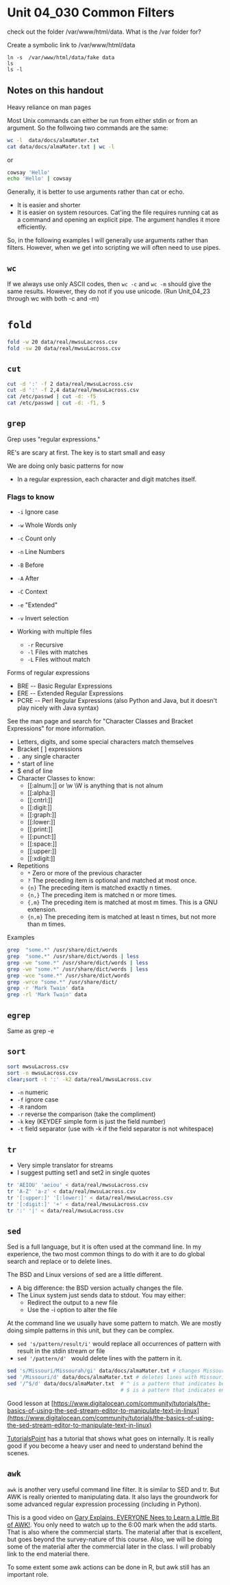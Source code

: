 # Unit 04_030 Common Filters

check out the folder /var/www/html/data.  What is the /var folder for?

Create a symbolic link to /var/www/html/data

```
ln -s  /var/www/html/data/fake data
ls
ls -l
```

## Notes on this handout

Heavy reliance on man pages

Most Unix commands can either be run from either stdin or from an argument.  So the follwoing two commands are the same:

```bash
wc -l  data/docs/almaMater.txt 
cat data/docs/almaMater.txt | wc -l
```
or
```bash
cowsay 'Hello'
echo 'Hello' | cowsay
```

Generally, it is better to use arguments rather than cat or echo.  

* It is easier and shorter
* It is easier on system resources.  Cat'ing the file requires running cat as a command and opening an explicit pipe.  The argument handles it more efficiently.

So, in the following examples I will generally use arguments rather than filters.  However, when
we get into scripting we will often need to use pipes.

## ```wc```

If we always use only ASCII codes, then ```wc -c``` and ```wc -m``` should give the same results.  However, they do not if you use unicode.  (Run Unit_04_23 through wc with both -c and -m)

# ```fold```

```bash
fold -w 20 data/real/mwsuLacross.csv
fold -sw 20 data/real/mwsuLacross.csv
```


## ```cut```

```bash
cut -d ':' -f 2 data/real/mwsuLacross.csv
cut -d ':' -f 2,4 data/real/mwsuLacross.csv
cat /etc/passwd | cut -d: -f5
cat /etc/passwd | cut -d: -f1, 5
```

## ```grep```

Grep uses "regular expressions."

RE's are scary at first.  The key is to start small and easy

We are doing only basic patterns for now  

* In a regular expression, each character and digit matches itself.

### Flags to know
* ```-i``` Ignore case
* ```-w``` Whole Words only
* ```-c``` Count only
* ```-n``` Line Numbers
* ```-B``` Before
* ```-A``` After
* ```-C``` Context
* ```-e``` "Extended"
* ```-v``` Invert selection
 
  
* Working with multiple files
  * ```-r``` Recursive
  * ```-l``` Files with matches
  * ```-L``` Files without match

Forms of regular expressions

* BRE -- Basic Regular Expressions
* ERE -- Extended Regular Expressions
* PCRE -- Perl Regular Expressions (also Python and Java, but it doesn't play nicely with Java syntax)

See the man page and search for "Character Classes and Bracket Expressions" for more information.

* Letters, digits, and some special characters match themselves
* Bracket [ ] expressions
* ```.``` any single character
* ^ start of line
* $ end of line
* Character Classes to know:
  * [[:alnum:]] or \w    \W is anything that is not alnum
  * [[:alpha:]]
  * [[:cntrl:]]
  * [[:digit:]]
  * [[:graph:]]
  * [[:lower:]]
  * [[:print:]]
  * [[:punct:]]
  * [[:space:]]
  * [[:upper:]]
  * [[:xdigit:]]
* Repetitions
  * ```*``` Zero or more of the previous character
  *  ```?``` The preceding item is optional and matched at most once.
  *  ```{n}```    The preceding item is matched exactly n times.
  *  ```{n,}```   The preceding item is matched n or more times.
  *  ```{,m}```   The preceding item is matched at most m times.  This  is  a  GNU extension.
  *  ```{n,m}```  The  preceding  item  is  matched at least n times, but not more than m times.


Examples

```bash
grep  "some.*" /usr/share/dict/words
grep  "some.*" /usr/share/dict/words | less
grep -we "some.*" /usr/share/dict/words | less
grep -we "some.*" /usr/share/dict/words | less
grep -wce "some.*" /usr/share/dict/words 
grep -wrce "some.*" /usr/share/dict/
grep -r 'Mark Twain' data
grep -rl 'Mark Twain' data
```

## ```egrep```

Same as grep -e

## ```sort```

```bash
sort mwsuLacross.csv
sort -n mwsuLacross.csv
clear;sort -t ':' -k2 data/real/mwsuLacross.csv
```

* ```-n``` numeric
* ```-f``` ignore case
* ```-R``` random
* ```-r``` reverse the comparison (take the compliment)
* ```-k``` key (KEYDEF simple form is just the field number)
* ```-t``` field separator (use with -k if the field separator is not whitespace)


## ```tr```

* Very simple translator for streams
* I suggest putting set1 and set2 in single quotes

```bash
tr 'AEIOU' 'aeiou' < data/real/mwsuLacross.csv
tr 'A-Z' 'a-z' < data/real/mwsuLacross.csv
tr '[:upper:]' '[:lower:]' < data/real/mwsuLacross.csv
tr '[:digit:]' '+' < data/real/mwsuLacross.csv
tr ':' '|' < data/real/mwsuLacross.csv
```

## ```sed```

Sed is a full language, but it is often used at the command line.  In my experience, the two most common things to do with it are to do global search and replace or to delete lines.

The BSD and Linux versions of sed are a little different.  

* A big difference: the BSD version actually changes the file.  
* The Linux system just sends data to stdout.  You may either:
  * Redirect the output to a new file
  * Use the -i option to alter the file 

At the command line we usually have some pattern to match.  We are mostly doing simple patterns in this unit, but they can be complex.

* ```sed 's/pattern/result/i'``` would replace all occurrences of pattern with result in the stdin stream or file
* ```sed '/pattern/d' ``` would delete lines with the pattern in it.

```bash
sed 's/Missouri/Missourah/gi' data/docs/almaMater.txt # changes Missouri to Missourah 
sed '/Missouri/d' data/docs/almaMater.txt # deletes lines with Missouri
sed '/^$/d' data/docs/almaMater.txt  # ^ is a pattern that indicates beginning of line
                                     # $ is a pattern that indicates end of line
```

Good lesson at [https://www.digitalocean.com/community/tutorials/the-basics-of-using-the-sed-stream-editor-to-manipulate-text-in-linux](https://www.digitalocean.com/community/tutorials/the-basics-of-using-the-sed-stream-editor-to-manipulate-text-in-linux)

[TutorialsPoint](https://www.tutorialspoint.com/sed/sed_workflow.htm) has a tutorial that shows what goes on internally.  It is really good if you become a heavy user and need to understand behind the scenes.

## ```awk```

```awk``` is another very useful command line filter.  It is similar to SED and tr.  But AWK is really oriented to manipulating data.  It also lays the groundwork for some advanced regular expression processing (including in Python).  

This is a good video on [Gary Explains, EVERYONE Nees to Learn a Little Bit of AWK!](https://youtu.be/jJ02kEETw70).  You only need to watch up to the 6:00 mark when the add starts. That is also where the commercial starts. The material after that is excellent, but goes beyond the survey-nature of this course.  Also, we will be doing some of the material after the commercial later in the class. I will probably link to the end material there.

To some extent some awk actions can be done in R, but awk still has an important role.
